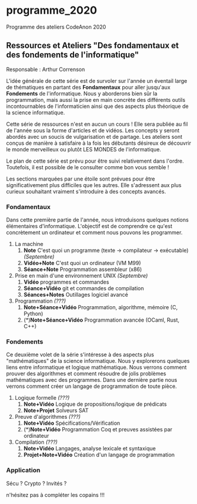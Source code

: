# programme_2020

Programme des ateliers CodeAnon 2020

## Ressources et Ateliers "Des fondamentaux et des fondements de l'informatique"

Responsable : Arthur Correnson

L'idée générale de cette série est de survoler sur l'année un éventail large de thématiques en partant des **Fondamentaux** pour aller jusqu'aux **Fondements** de l'informatique. Nous y aborderons bien sûr la programmation, mais aussi la prise en main concrète des différents outils incontournables de l'informaticien ainsi que des aspects plus théorique de la science informatique.

Cette série de ressources n'est en aucun un cours ! Elle sera publiée au fil de l'année sous la forme d'articles et de vidéos. Les concepts y seront abordés avec un soucis de vulgarisation et de partage. Les ateliers sont conçus de manière à satisfaire à la fois les débutants désireux de découvrir le monde merveilleux ou plutôt LES MONDES de l'informatique.

Le plan de cette série est prévu pour être suivi relativement dans l'ordre. Toutefois, il est possible de le consulter comme bon vous semble !

Les sections marquées par une étoile sont prévues pour être significativement plus difficiles que les autres. Elle s'adressent aux plus curieux souhaitant vraiment s'introduire à des concepts avancés.

### Fondamentaux

Dans cette première partie de l'année, nous introduisons quelques notions élémentaires d'informatique. L'objectif est de comprendre ce qu'est concrètement un ordinateur et comment nous pouvons les programmer.

1. La machine
   1. **Note** C'est quoi un programme (texte -> compilateur -> exécutable) *(Septembre)*
   2. **Vidéo+Note** C'est quoi un ordinateur (VM M99)
   3. **Séance+Note** Programmation assembleur (x86)
2. Prise en main d'une environnement UNIX *(Septembre)*
   1. **Vidéo** programmes et commandes
   2. **Séance+Vidéo** git et commandes de compilation
   3. **Séances+Notes** Outillages logiciel avancé
3. Programmation *(???)*
   1. **Note+Séance+Vidéo** Programmation, algorithme, mémoire (C, Python)
   2. (*)**Note+Séance+Vidéo** Programmation avancée (OCaml, Rust, C++)

### Fondements

Ce deuxième volet de la série s'intéresse à des aspects plus "mathématiques" de la science informatique. Nous y explorerons quelques liens entre informatique et logique mathématique. Nous verrons comment prouver des algorithmes et comment résoudre de jolis problèmes mathématiques avec des programmes. Dans une dernière partie nous verrons comment créer un langage de programmation de toute pièce.

1. Logique formelle *(???)*
   1. **Note+Vidéo** Logique de propositions/logique de prédicats
   2. **Note+Projet** Solveurs SAT
2. Preuve d'algorithmes *(???)*
   1. **Note+Vidéo** Spécifications/Vérification
   2. (*)**Note+Vidéo** Programmation Coq et preuves assistées par ordinateur
3. Compilation *(???)*
   1. **Note+Vidéo** Langages, analyse lexicale et syntaxique
   2. **Projet+Note+Vidéo** Création d'un langage de programmation


### Application

Sécu ? Crypto ? Invités ?

n'hésitez pas à compléter les copains !!!